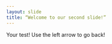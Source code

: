 ```yaml
---
layout: slide
title: “Welcome to our second slide!”
---
```

Your test!
Use the left arrow to go back!
